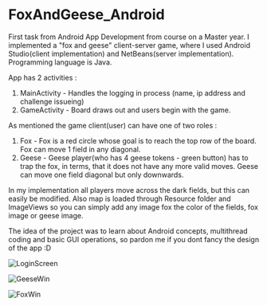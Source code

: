 # FoxAndGeese_Android
First task from Android App Development from course on a Master year. 
I implemented a "fox and geese" client-server game, where I used Android Studio(client implementation) and NetBeans(server implementation). Programming language is Java.

App has 2 activities : 
  1. MainActivity - Handles the logging in process (name, ip address and challenge issueing)
  2. GameActivity - Board draws out and users begin with the game.

As mentioned the game client(user) can have one of two roles : 
  1. Fox - Fox is a red circle whose goal is to reach the top row of the board. Fox can move 1 field in any diagonal.
  2. Geese - Geese player(who has 4 geese tokens - green button) has to trap the fox, in terms, that it does not have any more valid moves. Geese can move one field diagonal but only downwards.

In my implementation all players move across the dark fields, but this can easily be modified. Also map is loaded through Resource folder and ImageViews so 
you can simply add any image fox the color of the fields, fox image or geese image. 

The idea of the project was to learn about Android concepts, multithread coding and basic GUI operations, so pardon me if you dont fancy the design of the app :D 



![LoginScreen](https://github.com/petarstamenkovic/FoxAndGeese_Android/assets/113508828/2746ebc2-a7f0-46c8-ab01-33fd193ca640)


![GeeseWin](https://github.com/petarstamenkovic/FoxAndGeese_Android/assets/113508828/68edd1bf-72fa-4fb0-b19b-af9565d3718b)


![FoxWin](https://github.com/petarstamenkovic/FoxAndGeese_Android/assets/113508828/a01b4c0b-9c64-4c51-bbf2-6b2dd1a7b4f2)
